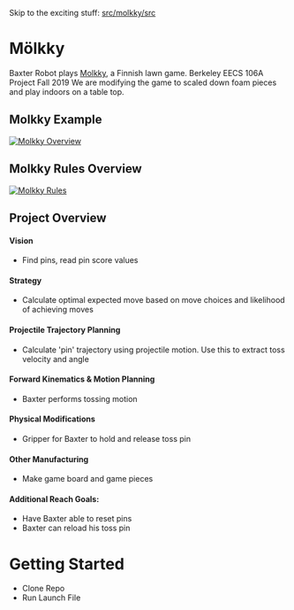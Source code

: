 Skip to the exciting stuff: [src/molkky/src](https://github.com/Qube5/Molkky/tree/master/src/molkky/src)

# Mölkky
Baxter Robot plays [Molkky](https://en.wikipedia.org/wiki/Mölkky), a Finnish lawn game. Berkeley EECS 106A Project Fall 2019
We are modifying the game to scaled down foam pieces and play indoors on a table top. 

## Molkky Example
[![Molkky Overview](https://img.youtube.com/vi/52gHJ3twa5g/0.jpg)](https://www.youtube.com/watch?v=52gHJ3twa5g)

## Molkky Rules Overview
[![Molkky Rules](https://img.youtube.com/vi/S65up-hEmaI/0.jpg)](https://www.youtube.com/watch?v=S65up-hEmaI)

## Project Overview
#### Vision 
- Find pins, read pin score values 

#### Strategy
- Calculate optimal expected move based on move choices and likelihood of achieving moves

#### Projectile Trajectory Planning
- Calculate 'pin' trajectory using projectile motion. Use this to extract toss velocity and angle

#### Forward Kinematics & Motion Planning
- Baxter performs tossing motion

#### Physical Modifications
- Gripper for Baxter to hold and release toss pin

#### Other Manufacturing
- Make game board and game pieces

#### Additional Reach Goals:
- Have Baxter able to reset pins
- Baxter can reload his toss pin

# Getting Started
- Clone Repo
- Run Launch File
